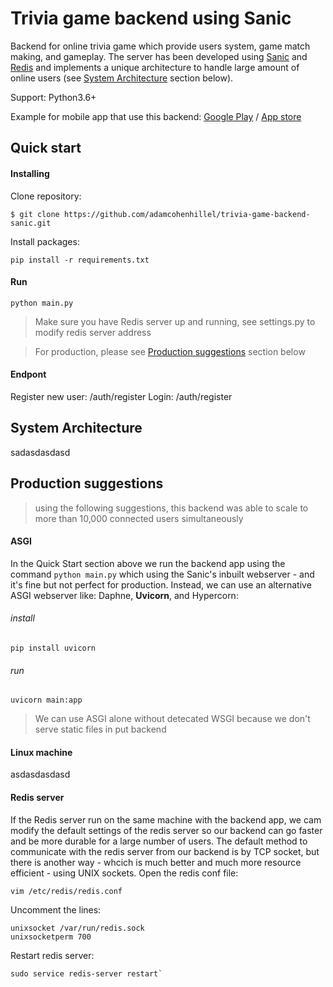 Trivia game backend using Sanic
===============================

Backend for online trivia game which provide users system, game match making, and gameplay. The server has been developed using [Sanic](https://github.com/huge-success/sanic) and [Redis](https://redis.io/) and implements a unique architecture to handle large amount of online users (see [System Architecture](##system-architecture) section below).

Support: Python3.6+

Example for mobile app that use this backend: [Google Play](https://play.google.com/store/apps/details?id=com.gruchka.brainfight) / [App store](https://apps.apple.com/us/app/id1522442388)

## Quick start
#### Installing
Clone repository:

    $ git clone https://github.com/adamcohenhillel/trivia-game-backend-sanic.git
Install packages:

    pip install -r requirements.txt
    
#### Run

    python main.py

> Make sure you have Redis server up and running, see settings.py to modify redis server address

> For production, please see [Production suggestions](#production-suggestions) section below

#### Endpont
Register new user: /auth/register
Login: /auth/register

    

## System Architecture
sadasdasdasd

## Production suggestions
> using the following suggestions, this backend was able to scale to more than 10,000 connected users simultaneously

#### ASGI
In the Quick Start section above we run the backend app using the command `python main.py` which using the Sanic's inbuilt webserver - and it's fine but not perfect for production. Instead, we can use an alternative ASGI webserver like: Daphne, **Uvicorn**, and Hypercorn:
######  install

    pip install uvicorn

###### run
    
    uvicorn main:app

> We can use ASGI alone without detecated WSGI because we don't serve static files in put backend

#### Linux machine
asdasdasdasd

#### Redis server
If the Redis server run on the same machine with the backend app, we cam modify
the default settings of the redis server so our backend can go faster and be more durable for a large number of users.
The default method to communicate with the redis server from our backend is by TCP socket, but there is another way - whcich is much better and much more resource efficient - using UNIX sockets.
Open the redis conf file:

    vim /etc/redis/redis.conf

Uncomment the lines:

    unixsocket /var/run/redis.sock
    unixsocketperm 700

Restart redis server:
    
    sudo service redis-server restart`
